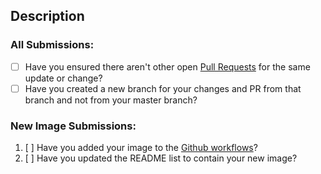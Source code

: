## Description

<!-- Please explain what is being changed or added as a short overview for this PR. Also, link existing relevant issues if they exist with resolves # -->

### All Submissions:

* [ ] Have you ensured there aren't other open [Pull Requests](../pulls) for the same update or change?
* [ ] Have you created a new branch for your changes and PR from that branch and not from your master branch?

<!-- The new image submission below can be removed if you are not adding a new image -->

### New Image Submissions:

1. [ ] Have you added your image to the [Github workflows](https://github.com/parkervcp/yolks/tree/master/.github/workflows)?
2. [ ] Have you updated the README list to contain your new image?

